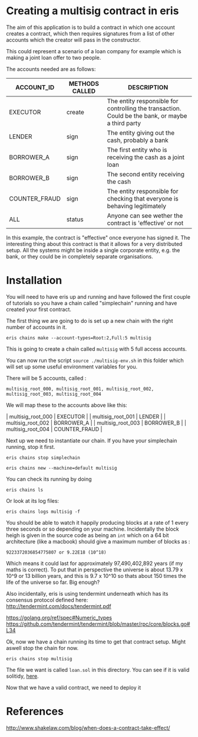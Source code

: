 # Creating a multisig contract in eris

The aim of this application is to build a contract in which one account creates a contract, which then requires signatures from a list of other accounts which the creator will pass in the constructor.

This could represent a scenario of a loan company for example which is making a joint loan offer to two people.

The accounts needed are as follows:

| ACCOUNT_ID    | METHODS CALLED  | DESCRIPTION                                                                                         |
| ------------- | --------------- | --------------------------------------------------------------------------------------------------- |
| EXECUTOR      | create          | The entity responsible for controlling the transaction. Could be the bank, or maybe a third party   |
| LENDER        | sign            | The entity giving out the cash, probably a bank                                                     |
| BORROWER_A    | sign            | The first entity who is receiving the cash as a joint loan                                          |
| BORROWER_B    | sign            | The second entity receiving the cash                                                                |
| COUNTER_FRAUD | sign            | The entity responsible for checking that everyone is behaving legitimately                          |
| ALL           | status          | Anyone can see wether the contract is 'effective' or not                                            |

In this example, the contract is "effective" once everyone has signed it. The interesting thing about this contract is that it allows for a very distributed setup. All the systems might be inside a single corporate entity, e.g. the bank, or they could be in completely separate organisations. 

# Installation

You will need to have eris up and running and have followed the first couple of tutorials so you have a chain called "simplechain" running and have created your first contract.

The first thing we are going to do is set up a new chain with the right number of accounts in it.

	eris chains make --account-types=Root:2,Full:5 multisig

This is going to create a chain called `multisig` with 5 full access accounts.

You can now run the script `source ./multisig-env.sh` in this folder which will set up some useful environment variables for you.

There will be 5 accounts, called :

	multisig_root_000, multisig_root_001, multisig_root_002, multisig_root_003, multisig_root_004

We will map these to the accounts above like this:

| multisig_root_000 | EXECUTOR      |
| multisig_root_001 | LENDER        |
| multisig_root_002 | BORROWER_A    |
| multisig_root_003 | BORROWER_B    |
| multisig_root_004 | COUNTER_FRAUD |

Next up we need to instantiate our chain. If you have your simplechain running, stop it first.

    eris chains stop simplechain

	eris chains new --machine=default multisig

You can check its running by doing

	eris chains ls

Or look at its log files:

	eris chains logs multisig -f

You should be able to watch it happily producing blocks at a rate of 1 every three seconds or so depending on your machine. Incidentally the block heigh is given in the source code as being an `int` which on a 64 bit architecture (like a macbook) should give a maximum number of blocks as :

	9223372036854775807 or 9.22E18 (10^18)
                                            
Which means it could last for approximately 97,490,402,892 years (if my maths is correct). To put that in perspective the universe is about 13.79 x 10^9 or 13 billion years, and this is 9.7 x 10^10 so thats about 150 times the life of the universe so far. Big enough?

Also incidentally, eris is using tendermint underneath which has its consensus protocol defined here: http://tendermint.com/docs/tendermint.pdf

https://golang.org/ref/spec#Numeric_types
https://github.com/tendermint/tendermint/blob/master/rpc/core/blocks.go#L34

Ok, now we have a chain running its time to get that contract setup. Might aswell stop the chain for now.


	eris chains stop multisig


The file we want is called `loan.sol` in this directory. You can see if it is valid solitidy, [here](https://ethereum.github.io/browser-solidity/#version=0.3.6).

Now that we have a valid contract, we need to deploy it


# References

http://www.shakelaw.com/blog/when-does-a-contract-take-effect/


